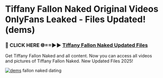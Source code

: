 # Tiffany Fallon Naked Original Videos 0nlyFans Leaked - Files Updated! (dems)

<h3>🔴 CLICK HERE 🌐==►► <a href="https://tinyurl.com/yckcrads" rel="nofollow">Tiffany Fallon Naked Updated Files</a></h3>

Get Tiffany Fallon Naked and all content. Now you can access all videos and pictures of Tiffany Fallon Naked. New Updated Files 2025!

[![dems](https://i.imgur.com/hpKpOFt.gif)](https://tinyurl.com/yckcrads)
fallon naked dating
